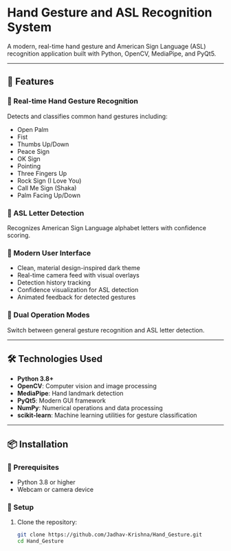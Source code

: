 # Hand Gesture and ASL Recognition System

A modern, real-time hand gesture and American Sign Language (ASL) recognition application built with Python, OpenCV, MediaPipe, and PyQt5.

---

## 🚀 Features

### 🔹 Real-time Hand Gesture Recognition
Detects and classifies common hand gestures including:
- Open Palm  
- Fist  
- Thumbs Up/Down  
- Peace Sign  
- OK Sign  
- Pointing  
- Three Fingers Up  
- Rock Sign (I Love You)  
- Call Me Sign (Shaka)  
- Palm Facing Up/Down  

### 🔹 ASL Letter Detection
Recognizes American Sign Language alphabet letters with confidence scoring.

### 🔹 Modern User Interface
- Clean, material design-inspired dark theme  
- Real-time camera feed with visual overlays  
- Detection history tracking  
- Confidence visualization for ASL detection  
- Animated feedback for detected gestures  

### 🔹 Dual Operation Modes
Switch between general gesture recognition and ASL letter detection.

---

## 🛠️ Technologies Used

- **Python 3.8+**  
- **OpenCV**: Computer vision and image processing  
- **MediaPipe**: Hand landmark detection  
- **PyQt5**: Modern GUI framework  
- **NumPy**: Numerical operations and data processing  
- **scikit-learn**: Machine learning utilities for gesture classification  

---

## 📦 Installation

### 🔸 Prerequisites
- Python 3.8 or higher  
- Webcam or camera device  

### 🔸 Setup

1. Clone the repository:
   ```bash
   git clone https://github.com/Jadhav-Krishna/Hand_Gesture.git
   cd Hand_Gesture
